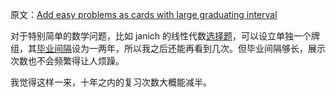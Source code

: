 原文：[Add easy problems as cards with large graduating interval](https://wiki.issarice.com/wiki/Add_easy_problems_as_cards_with_large_graduating_interval)

对于特别简单的数学问题，比如 janich 的线性代数[选择题](https://wiki.issarice.com/index.php?title=Multiple_choice_question&action=edit&redlink=1)，可以设立单独一个牌组，其[毕业间隔](https://wiki.issarice.com/index.php?title=Graduating_interval&action=edit&redlink=1)设为一两年，所以我之后还能再看到几次。但毕业间隔够长，展示次数也不会频繁得让人烦躁。

我觉得这样一来，十年之内的复习次数大概能减半。
